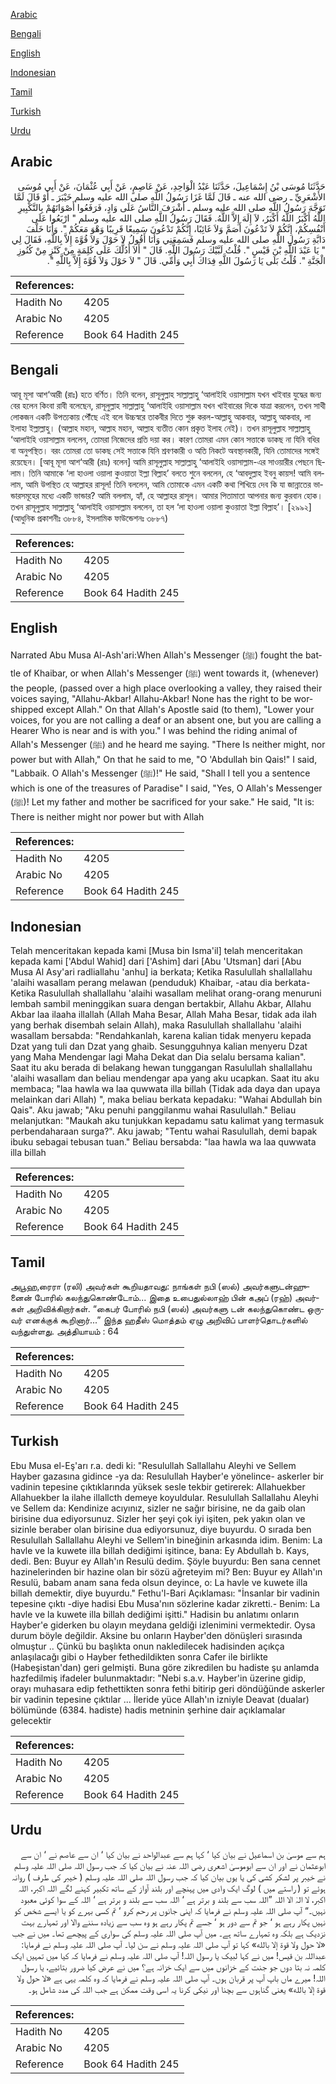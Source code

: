 [Arabic](#arabic)

[Bengali](#bengali)

[English](#english)

[Indonesian](#indonesian)

[Tamil](#tamil)

[Turkish](#turkish)

[Urdu](#urdu)

## Arabic


<div dir="rtl" lang="ar" style={{fontSize:'larger',backgroundColor:'#f8f9fa',padding:20}}>
حَدَّثَنَا مُوسَى بْنُ إِسْمَاعِيلَ، حَدَّثَنَا عَبْدُ الْوَاحِدِ، عَنْ عَاصِمٍ، عَنْ أَبِي عُثْمَانَ، عَنْ أَبِي مُوسَى الأَشْعَرِيِّ ـ رضى الله عنه ـ قَالَ لَمَّا غَزَا رَسُولُ اللَّهِ صلى الله عليه وسلم خَيْبَرَ ـ أَوْ قَالَ لَمَّا تَوَجَّهَ رَسُولُ اللَّهِ صلى الله عليه وسلم ـ أَشْرَفَ النَّاسُ عَلَى وَادٍ، فَرَفَعُوا أَصْوَاتَهُمْ بِالتَّكْبِيرِ اللَّهُ أَكْبَرُ اللَّهُ أَكْبَرُ، لاَ إِلَهَ إِلاَّ اللَّهُ‏.‏ فَقَالَ رَسُولُ اللَّهِ صلى الله عليه وسلم ‏"‏ ارْبَعُوا عَلَى أَنْفُسِكُمْ، إِنَّكُمْ لاَ تَدْعُونَ أَصَمَّ وَلاَ غَائِبًا، إِنَّكُمْ تَدْعُونَ سَمِيعًا قَرِيبًا وَهْوَ مَعَكُمْ ‏"‏‏.‏ وَأَنَا خَلْفَ دَابَّةِ رَسُولِ اللَّهِ صلى الله عليه وسلم فَسَمِعَنِي وَأَنَا أَقُولُ لاَ حَوْلَ وَلاَ قُوَّةَ إِلاَّ بِاللَّهِ، فَقَالَ لِي ‏"‏ يَا عَبْدَ اللَّهِ بْنَ قَيْسٍ ‏"‏‏.‏ قُلْتُ لَبَّيْكَ رَسُولَ اللَّهِ‏.‏ قَالَ ‏"‏ أَلاَ أَدُلُّكَ عَلَى كَلِمَةٍ مِنْ كَنْزٍ مِنْ كُنُوزِ الْجَنَّةِ ‏"‏‏.‏ قُلْتُ بَلَى يَا رَسُولَ اللَّهِ فِدَاكَ أَبِي وَأُمِّي‏.‏ قَالَ ‏"‏ لاَ حَوْلَ وَلاَ قُوَّةَ إِلاَّ بِاللَّهِ ‏"‏‏.‏
</div>
<div style={{backgroundColor:'#f8f9fa',padding:20, marginBottom: 10}}><table> <thead> <tr> <th>References:</th> <th></th> </tr> </thead> <tbody><tr><td>Hadith No</td><td>4205</td></tr><tr><td>Arabic No</td><td>4205</td></tr><tr><td>Reference</td><td>Book 64 Hadith 245</td></tr></tbody></table></div>

## Bengali


<div dir="ltr" lang="bn" style={{fontSize:'larger',backgroundColor:'#f8f9fa',padding:20}}>
আবূ মূসা আশ‘আরী (রাঃ) হতে বর্ণিত। তিনি বলেন, রাসূলুল্লাহ সাল্লাল্লাহু ‘আলাইহি ওয়াসাল্লাম যখন খাইবার যুদ্ধের জন্য বের হলেন কিংবা রাবী বলেছেন, রাসূলুল্লাহ সাল্লাল্লাহু ‘আলাইহি ওয়াসাল্লাম যখন খাইবারের দিকে যাত্রা করলেন, তখন সাথী লোকজন একটি উপত্যকায় পৌঁছে এই বলে উচ্চস্বরে তাকবীর দিতে শুরু করল-আল্লাহু আকবার, আল্লাহু আকবার, লা ইলাহা ইল্লাল্লাহু। (আল্লাহ মহান, আল্লাহ মহান, আল্লাহ ব্যতীত কোন প্রকৃত ইলাহ নেই)। তখন রাসূলুল্লাহ সাল্লাল্লাহু ‘আলাইহি ওয়াসাল্লাম বললেন, তোমরা নিজেদের প্রতি দয়া কর। কারণ তোমরা এমন কোন সত্তাকে ডাকছ না যিনি বধির বা অনুপস্থিত। বরং তোমরা তো ডাকছ সেই সত্তাকে যিনি শ্রবণকারী ও অতি নিকটে অবস্থানকারী, যিনি তোমাদের সঙ্গেই রয়েছেন। [আবূ মূসা আশ‘আরী (রাঃ) বলেন] আমি রাসূলুল্লাহ সাল্লাল্লাহু ‘আলাইহি ওয়াসাল্লাম-এর সাওয়ারীর পেছনে ছিলাম। তিনি আমাকে ‘লা হাওলা ওয়ালা কুওয়াতা ইল্লা বিল্লাহ’ বলতে শুনে বললেন, হে ‘আবদুল্লাহ ইবনু কায়স! আমি বললাম, আমি উপস্থিত হে আল্লাহর রাসূল! তিনি বললেন, আমি তোমাকে এমন একটি কথা শিখিয়ে দেব কি যা জান্নাতের ভান্ডারসমূহের মধ্যে একটি ভান্ডার? আমি বললাম, হ্যাঁ, হে আল্লাহর রাসূল। আমার পিতামাতা আপনার জন্য কুরবান হোক। তখন রাসূলুল্লাহ সাল্লাল্লাহু ‘আলাইহি ওয়াসাল্লাম বললেন, তা হল ‘লা হাওলা ওয়ালা কুওয়াতা ইল্লা বিল্লাহ’। [২৯৯২] (আধুনিক প্রকাশনীঃ ৩৮৮৪, ইসলামিক ফাউন্ডেশনঃ ৩৮৮৭)
</div>
<div style={{backgroundColor:'#f8f9fa',padding:20, marginBottom: 10}}><table> <thead> <tr> <th>References:</th> <th></th> </tr> </thead> <tbody><tr><td>Hadith No</td><td>4205</td></tr><tr><td>Arabic No</td><td>4205</td></tr><tr><td>Reference</td><td>Book 64 Hadith 245</td></tr></tbody></table></div>

## English


<div dir="ltr" lang="en" style={{fontSize:'larger',backgroundColor:'#f8f9fa',padding:20}}>
Narrated Abu Musa Al-Ash'ari:When Allah's Messenger (ﷺ) fought the battle of Khaibar, or when Allah's Messenger (ﷺ) went towards it, (whenever) the people, (passed over a high place overlooking a valley, they raised their voices saying, "Allahu-Akbar! Allahu-Akbar! None has the right to be worshipped except Allah." On that Allah's Apostle said (to them), "Lower your voices, for you are not calling a deaf or an absent one, but you are calling a Hearer Who is near and is with you." I was behind the riding animal of Allah's Messenger (ﷺ) and he heard me saying. "There Is neither might, nor power but with Allah," On that he said to me, "O 'Abdullah bin Qais!" I said, "Labbaik. O Allah's Messenger (ﷺ)!" He said, "Shall I tell you a sentence which is one of the treasures of Paradise" I said, "Yes, O Allah's Messenger (ﷺ)! Let my father and mother be sacrificed for your sake." He said, "It is: There is neither might nor power but with Allah
</div>
<div style={{backgroundColor:'#f8f9fa',padding:20, marginBottom: 10}}><table> <thead> <tr> <th>References:</th> <th></th> </tr> </thead> <tbody><tr><td>Hadith No</td><td>4205</td></tr><tr><td>Arabic No</td><td>4205</td></tr><tr><td>Reference</td><td>Book 64 Hadith 245</td></tr></tbody></table></div>

## Indonesian


<div dir="ltr" lang="id" style={{fontSize:'larger',backgroundColor:'#f8f9fa',padding:20}}>
Telah menceritakan kepada kami [Musa bin Isma'il] telah menceritakan kepada kami ['Abdul Wahid] dari ['Ashim] dari [Abu 'Utsman] dari [Abu Musa Al Asy'ari radliallahu 'anhu] ia berkata; Ketika Rasulullah shallallahu 'alaihi wasallam perang melawan (penduduk) Khaibar, -atau dia berkata- Ketika Rasulullah shallallahu 'alaihi wasallam melihat orang-orang menuruni lembah sambil meninggikan suara dengan bertakbir, Allahu Akbar, Allahu Akbar laa ilaaha illallah (Allah Maha Besar, Allah Maha Besar, tidak ada ilah yang berhak disembah selain Allah), maka Rasulullah shallallahu 'alaihi wasallam bersabda: "Rendahkanlah, karena kalian tidak menyeru kepada Dzat yang tuli dan Dzat yang ghaib. Sesungguhnya kalian menyeru Dzat yang Maha Mendengar lagi Maha Dekat dan Dia selalu bersama kalian". Saat itu aku berada di belakang hewan tunggangan Rasulullah shallallahu 'alaihi wasallam dan beliau mendengar apa yang aku ucapkan. Saat itu aku membaca; "laa hawla wa laa quwwata illa billah (Tidak ada daya dan upaya melainkan dari Allah) ", maka beliau berkata kepadaku: "Wahai Abdullah bin Qais". Aku jawab; "Aku penuhi panggilanmu wahai Rasulullah." Beliau melanjutkan: "Maukah aku tunjukkan kepadamu satu kalimat yang termasuk perbendaharaan surga?". Aku jawab; "Tentu wahai Rasulullah, demi bapak ibuku sebagai tebusan tuan." Beliau bersabda: "laa hawla wa laa quwwata illa billah
</div>
<div style={{backgroundColor:'#f8f9fa',padding:20, marginBottom: 10}}><table> <thead> <tr> <th>References:</th> <th></th> </tr> </thead> <tbody><tr><td>Hadith No</td><td>4205</td></tr><tr><td>Arabic No</td><td>4205</td></tr><tr><td>Reference</td><td>Book 64 Hadith 245</td></tr></tbody></table></div>

## Tamil


<div dir="ltr" lang="ta" style={{fontSize:'larger',backgroundColor:'#f8f9fa',padding:20}}>
அபூஹ‚ரைரா (ரலி) அவர்கள் கூறியதாவது: நாங்கள் நபி (ஸல்) அவர்களுடன்ஹுனைன் போரில் கலந்துகொண்டோம்... இதை உபைதுல்லாஹ் பின் கஅப் (ரஹ்) அவர்கள் அறிவிக்கிறார்கள். “கைபர் போரில் நபி (ஸல்) அவர்களு டன் கலந்துகொண்ட ஒருவர் எனக்குக் கூறினார்...” இந்த ஹதீஸ் மொத்தம் ஏழு அறிவிப் பாளர்தொடர்களில் வந்துள்ளது. அத்தியாயம் : 64
</div>
<div style={{backgroundColor:'#f8f9fa',padding:20, marginBottom: 10}}><table> <thead> <tr> <th>References:</th> <th></th> </tr> </thead> <tbody><tr><td>Hadith No</td><td>4205</td></tr><tr><td>Arabic No</td><td>4205</td></tr><tr><td>Reference</td><td>Book 64 Hadith 245</td></tr></tbody></table></div>

## Turkish


<div dir="ltr" lang="tr" style={{fontSize:'larger',backgroundColor:'#f8f9fa',padding:20}}>
Ebu Musa el-Eş'arı r.a. dedi ki: "Resulullah Sallallahu Aleyhi ve Sellem Hayber gazasına gidince -ya da: Resulullah Hayber'e yönelince- askerler bir vadinin tepesine çıktıklarında yüksek sesle tekbir getirerek: Allahuekber Allahuekber la ilahe illallcth demeye koyuldular. Resulullah Sallallahu Aleyhi ve Sellem da: Kendinize acıyınız, sizler ne sağır birisine, ne da gaib olan birisine dua ediyorsunuz. Sizler her şeyi çok iyi işiten, pek yakın olan ve sizinle beraber olan birisine dua ediyorsunuz, diye buyurdu. O sırada ben Resulullah Sallallahu Aleyhi ve Sellem'in bineğinin arkasında idim. Benim: La havle ve la kuwete illa billah dediğimi işitince, bana: Ey Abdullah b. Kays, dedi. Ben: Buyur ey Allah'ın Resulü dedim. Şöyle buyurdu: Ben sana cennet hazinelerinden bir hazine olan bir sözü ağreteyim mi? Ben: Buyur ey Allah'ın Resulü, babam anam sana feda olsun deyince, o: La havle ve kuwete illa billah demektir, diye buyurdu." Fethu'l-Bari Açıklaması: "İnsanlar bir vadinin tepesine çıktı -diye hadisi Ebu Musa'nın sözlerine kadar zikretti.- Benim: La havle ve la kuwete illa billah dediğimi işitti." Hadisin bu anlatımı onların Hayber'e giderken bu olayın meydana geldiği izlenimini vermektedir. Oysa durum böyle değildir. Aksine bu onların Hayber'den dönüşleri sırasında olmuştur .. Çünkü bu başlıkta onun nakledilecek hadisinden açıkça anlaşılacağı gibi o Hayber fethedildikten sonra Cafer ile birlikte (Habeşistan'dan) geri gelmişti. Buna göre zikredilen bu hadiste şu anlamda hazfedilmiş ifadeler bulunmaktadır: "Nebi s.a.v. Hayber'in üzerine gidip, orayı muhasara edip fethettikten sonra fethi bitirip geri döndüğünde askerler bir vadinin tepesine çıktılar ... İleride yüce Allah'ın izniyle Deavat (dualar) bölümünde (6384. hadiste) hadis metninin şerhine dair açıklamalar gelecektir
</div>
<div style={{backgroundColor:'#f8f9fa',padding:20, marginBottom: 10}}><table> <thead> <tr> <th>References:</th> <th></th> </tr> </thead> <tbody><tr><td>Hadith No</td><td>4205</td></tr><tr><td>Arabic No</td><td>4205</td></tr><tr><td>Reference</td><td>Book 64 Hadith 245</td></tr></tbody></table></div>

## Urdu


<div dir="rtl" lang="ur" style={{fontSize:'larger',backgroundColor:'#f8f9fa',padding:20}}>
ہم سے موسیٰ بن اسماعیل نے بیان کیا ‘ کہا ہم سے عبدالواحد نے بیان کیا ‘ ان سے عاصم نے ‘ ان سے ابوعثمان نے اور ان سے ابوموسیٰ اشعری رضی اللہ عنہ نے بیان کیا کہ جب رسول اللہ صلی اللہ علیہ وسلم نے خیبر پر لشکر کشی کی یا یوں بیان کیا کہ جب رسول اللہ صلی اللہ علیہ وسلم ( خیبر کی طرف ) روانہ ہوئے تو ( راستے میں ) لوگ ایک وادی میں پہنچے اور بلند آواز کے ساتھ تکبیر کہنے لگے اللہ اکبر، اللہ اکبر، لا الہٰ الا اللہ ”اللہ سب سے بلند و برتر ہے ‘ اللہ سب سے بلند و برتر ہے ‘ اللہ کے سوا کوئی معبود نہیں۔“ آپ صلی اللہ علیہ وسلم نے فرمایا کہ اپنی جانوں پر رحم کرو ‘ تم کسی بہرے کو یا ایسے شخص کو نہیں پکار رہے ہو ‘ جو تم سے دور ہو ‘ جسے تم پکار رہے ہو وہ سب سے زیادہ سننے والا اور تمہارے بہت نزدیک ہے بلکہ وہ تمہارے ساتھ ہے۔ میں آپ صلی اللہ علیہ وسلم کی سواری کے پیچھے تھا۔ میں نے جب «لا حول ولا قوة إلا بالله» کہا تو آپ صلی اللہ علیہ وسلم نے سن لیا۔ آپ صلی اللہ علیہ وسلم نے فرمایا: عبداللہ بن قیس! میں نے کہا لبیک یا رسول اللہ! آپ صلی اللہ علیہ وسلم نے فرمایا کہ کیا میں تمہیں ایک کلمہ نہ بتا دوں جو جنت کے خزانوں میں سے ایک خزانہ ہے؟ میں نے عرض کیا ضرور بتائیے، یا رسول اللہ! میرے ماں باپ آپ پر قربان ہوں۔ آپ صلی اللہ علیہ وسلم نے فرمایا کہ وہ کلمہ یہی ہے «لا حول ولا قوة إلا بالله» یعنی گناہوں سے بچنا اور نیکی کرنا یہ اسی وقت ممکن ہے جب اللہ کی مدد شامل ہو۔
</div>
<div style={{backgroundColor:'#f8f9fa',padding:20, marginBottom: 10}}><table> <thead> <tr> <th>References:</th> <th></th> </tr> </thead> <tbody><tr><td>Hadith No</td><td>4205</td></tr><tr><td>Arabic No</td><td>4205</td></tr><tr><td>Reference</td><td>Book 64 Hadith 245</td></tr></tbody></table></div>
